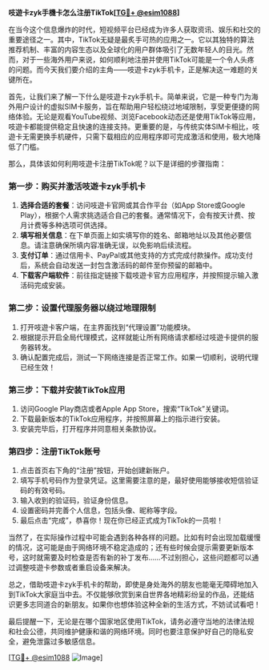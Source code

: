**吱遊卡zyk手機卡怎么注册TikTok[[TG💪+ @esim1088](https://t.me/s/esim1088)]**

在当今这个信息爆炸的时代，短视频平台已经成为许多人获取资讯、娱乐和社交的重要途径之一。其中，TikTok无疑是最炙手可热的应用之一。它以其独特的算法推荐机制、丰富的内容生态以及全球化的用户群体吸引了无数年轻人的目光。然而，对于一些海外用户来说，如何顺利地注册并使用TikTok可能是一个令人头疼的问题。而今天我们要介绍的主角——吱遊卡zyk手机卡，正是解决这一难题的关键所在。

首先，让我们来了解一下什么是吱遊卡zyk手机卡。简单来说，它是一种专门为海外用户设计的虚拟SIM卡服务，旨在帮助用户轻松绕过地域限制，享受更便捷的网络体验。无论是观看YouTube视频、浏览Facebook动态还是使用TikTok等应用，吱遊卡都能提供稳定且快速的连接支持。更重要的是，与传统实体SIM卡相比，吱遊卡无需更换手机硬件，只需下载相应的应用程序即可完成激活和使用，极大地降低了门槛。

那么，具体该如何利用吱遊卡注册TikTok呢？以下是详细的步骤指南：

### 第一步：购买并激活吱遊卡zyk手机卡

1. **选择合适的套餐**：访问吱遊卡官网或其合作平台（如App Store或Google Play），根据个人需求挑选适合自己的套餐。通常情况下，会有按天计费、按月计费等多种选项可供选择。
2. **填写相关信息**：在下单页面上如实填写你的姓名、邮箱地址以及其他必要信息。请注意确保所填内容准确无误，以免影响后续流程。
3. **支付订单**：通过信用卡、PayPal或其他支持的方式完成付款操作。成功支付后，系统会自动发送一封包含激活码的邮件至你预留的邮箱中。
4. **下载客户端软件**：前往指定链接下载吱遊卡官方应用程序，并按照提示输入激活码完成安装。

### 第二步：设置代理服务器以绕过地理限制

1. 打开吱遊卡客户端，在主界面找到“代理设置”功能模块。
2. 根据提示开启全局代理模式，这样就能让所有网络请求都经过吱遊卡提供的服务器转发。
3. 确认配置完成后，测试一下网络连接是否正常工作。如果一切顺利，说明代理已经生效！

### 第三步：下载并安装TikTok应用

1. 访问Google Play商店或者Apple App Store，搜索“TikTok”关键词。
2. 下载最新版本的TikTok应用程序，并按照屏幕上的指示进行安装。
3. 安装完毕后，打开程序并同意相关条款协议。

### 第四步：注册TikTok账号

1. 点击首页右下角的“注册”按钮，开始创建新账户。
2. 填写手机号码作为登录凭证。这里需要注意的是，最好使用能够接收短信验证码的有效号码。
3. 输入收到的验证码，验证身份信息。
4. 设置密码并完善个人信息，包括头像、昵称等字段。
5. 最后点击“完成”，恭喜你！现在你已经正式成为TikTok的一员啦！

当然了，在实际操作过程中可能会遇到各种各样的问题。比如有时会出现加载缓慢的情况，这可能是由于网络环境不稳定造成的；还有些时候会提示需要更新版本号，这时就需要及时检查是否有新的补丁发布……不过别担心，这些问题都可以通过调整吱遊卡参数或者重启设备来解决。

总之，借助吱遊卡zyk手机卡的帮助，即使是身处海外的朋友也能毫无障碍地加入到TikTok大家庭当中去。不仅能够欣赏到来自世界各地精彩纷呈的作品，还能结识更多志同道合的新朋友。如果你也想体验这种全新的生活方式，不妨试试看吧！

最后提醒一下，无论是在哪个国家地区使用TikTok，请务必遵守当地的法律法规和社会公德，共同维护健康和谐的网络环境。同时也要注意保护好自己的隐私安全，避免泄露过多敏感信息。

[[TG💪+ @esim1088](https://t.me/s/esim1088) ![Image](https://i.postimg.cc/4NQfJmqS/Snipaste-2025-05-13-00-14-12.png)]